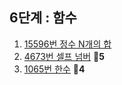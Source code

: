 ## 6단계 : 함수

1. [15596번 정수 N개의 합](./01_15596.py)
2. [4673번 셀프 넘버](./02_4673.py) 🥈**5**
3. [1065번 한수](./03_1065.py) 🥈**4**